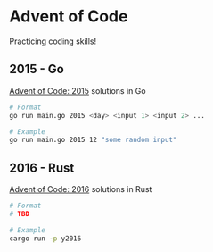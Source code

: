 # Advent of Code

Practicing coding skills!

## 2015 - Go
[Advent of Code: 2015](https://adventofcode.com/2015) solutions in Go

```bash
# Format
go run main.go 2015 <day> <input 1> <input 2> ...

# Example
go run main.go 2015 12 "some random input"
```

## 2016 - Rust
[Advent of Code: 2016](https://adventofcode.com/2016) solutions in Rust

```bash
# Format
# TBD

# Example
cargo run -p y2016
```

<!-- Notes:
* Offline go docs: `godoc -http=localhost:9000` -->
